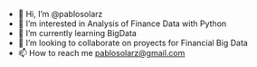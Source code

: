 - 👋 Hi, I’m @pablosolarz
- 👀 I’m interested in Analysis of Finance Data with Python
- 🌱 I’m currently learning BigData
- 💞️ I’m looking to collaborate on proyects for Financial Big Data
- 📫 How to reach me pablosolarz@gmail.com

<!---
pablosolarz/pablosolarz is a ✨ special ✨ repository because its `README.md` (this file) appears on your GitHub profile.
You can click the Preview link to take a look at your changes.
--->
